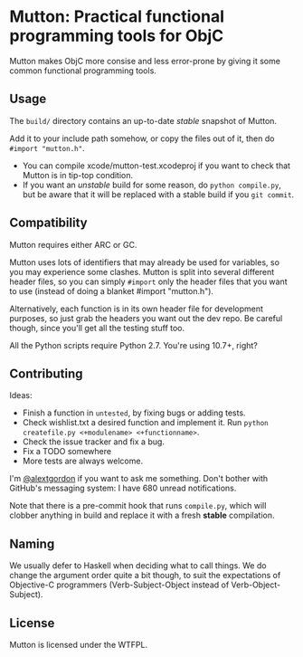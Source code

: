 # Mutton: Practical functional programming tools for ObjC

Mutton makes ObjC more consise and less error-prone by giving it some common functional programming tools.

## Usage

The `build/` directory contains an up-to-date *stable* snapshot of Mutton.

Add it to your include path somehow, or copy the files out of it, then do `#import "mutton.h"`.

* You can compile xcode/mutton-test.xcodeproj if you want to check that Mutton is in tip-top condition.
* If you want an *unstable* build for some reason, do `python compile.py`, but be aware that it will be replaced with a stable build if you `git commit`.

## Compatibility

Mutton requires either ARC or GC.

Mutton uses lots of identifiers that may already be used for variables, so you may experience some clashes. Mutton is split into several different header files, so you can simply `#import` only the header files that you want to use (instead of doing a blanket #import "mutton.h").

Alternatively, each function is in its own header file for development purposes, so just grab the headers you want out the dev repo. Be careful though, since you'll get all the testing stuff too.

All the Python scripts require Python 2.7. You're using 10.7+, right?

## Contributing

Ideas:

* Finish a function in `untested`, by fixing bugs or adding tests.
* Check wishlist.txt a desired function and implement it. Run `python createfile.py <+modulename> <+functionname>`.
* Check the issue tracker and fix a bug.
* Fix a TODO somewhere
* More tests are always welcome.

I'm [@alextgordon](http://twitter.com/alextgordon) if you want to ask me something. Don't bother with GitHub's messaging system: I have 680 unread notifications.

Note that there is a pre-commit hook that runs `compile.py`, which will clobber anything in build and replace it with a fresh **stable** compilation.

## Naming

We usually defer to Haskell when deciding what to call things. We do change the argument order quite a bit though, to suit the expectations of Objective-C programmers (Verb-Subject-Object instead of Verb-Object-Subject).

## License

Mutton is licensed under the WTFPL.
